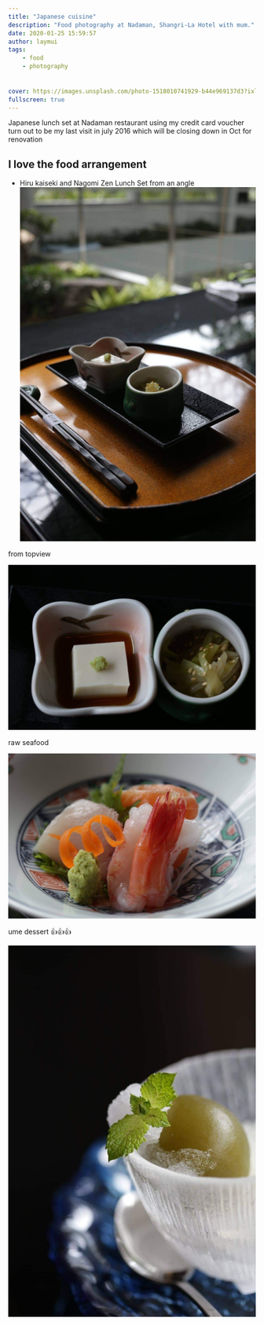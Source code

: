 ```yaml
---
title: "Japanese cuisine"
description: "Food photography at Nadaman, Shangri-La Hotel with mum."
date: 2020-01-25 15:59:57
author: laymui
tags:
    - food 
    - photography
    

cover: https://images.unsplash.com/photo-1518010741929-b44e969137d3?ixlib=rb-1.2.1&ixid=eyJhcHBfaWQiOjEyMDd9&auto=format&fit=crop&w=1920&q=80
fullscreen: true
---
```


Japanese lunch set at Nadaman restaurant using my credit card voucher
turn out to be my last visit in july 2016 which will be closing down in Oct for renovation 

## I love the food arrangement
- Hiru kaiseki and Nagomi Zen Lunch Set 
from an angle
![](../../../static/images/Food_1.jpg)

from topview

![](../../../static/images/Food_2.jpg)

raw seafood

![](../../../static/images/Food_3.jpg)

ume dessert 👍👍👍

![](../../../static/images/Food_4.jpg)
